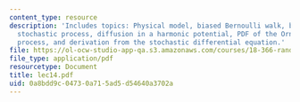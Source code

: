 ```yaml
---
content_type: resource
description: 'Includes topics: Physical model, biased Bernoulli walk, biased continuous
  stochastic process, diffusion in a harmonic potential, PDF of the Ornstein-Uhlenbeck
  process, and derivation from the stochastic differential equation.'
file: https://ol-ocw-studio-app-qa.s3.amazonaws.com/courses/18-366-random-walks-and-diffusion-fall-2006/0a8bdd9c04730a715ad5d54640a3702a_lec14.pdf
file_type: application/pdf
resourcetype: Document
title: lec14.pdf
uid: 0a8bdd9c-0473-0a71-5ad5-d54640a3702a
---
```


